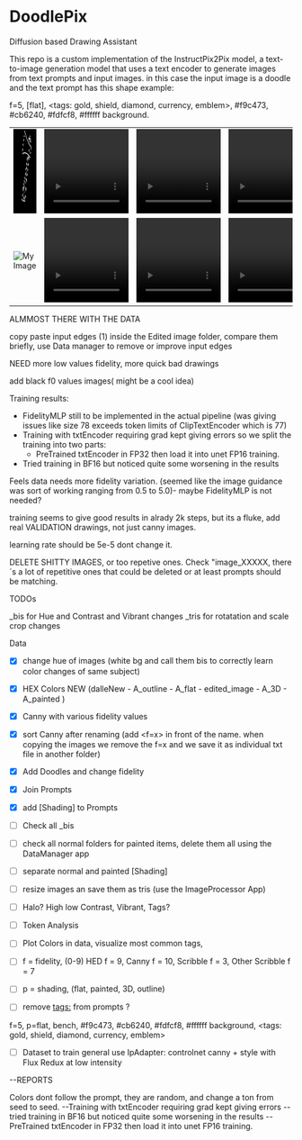# DoodlePix
Diffusion based Drawing Assistant

This repo is a custom implementation of the InstructPix2Pix model, a text-to-image generation model that uses a text encoder to generate images from text prompts and input images.
in this case the input image is a doodle and the text prompt has this shape example:

f=5, [flat], <tags: gold, shield, diamond, currency, emblem>,   #f9c473, #cb6240, #fdfcf8, #ffffff background.




<table>
  <tr>
    <td>
      <img src="assets/axe.png" alt="Input Doodle" width="150" height="150">
    </td>
    <td>
      <video width="150" height="150" controls>
        <source src="assets/AxeNormal.mp4" type="video/mp4">
        Your browser does not support the video tag.
      </video>
    </td>
    <td>
      <video width="150" height="150" controls>
        <source src="assets/Axe3D.mp4" type="video/mp4">
        Your browser does not support the video tag.
      </video>
    </td>
    <td>
      <video width="150" height="150" controls>
        <source src="assets/AxeOutline.mp4" type="video/mp4">
        Your browser does not support the video tag.
      </video>
    </td>
    <td>
      <video width="150" height="150" controls>
        <source src="assets/AxeFlat.mp4" type="video/mp4">
        Your browser does not support the video tag.
      </video>
    </td>
  </tr>
  <tr>
    <td>
      <img src="https://via.placeholder.com/150" alt="My Image" width="150" height="150">
    </td>
    <td>
      <video width="150" height="150" controls>
        <source src="path/to/video5.mp4" type="video/mp4">
        Your browser does not support the video tag.
      </video>
    </td>
    <td>
      <video width="150" height="150" controls>
        <source src="path/to/video6.mp4" type="video/mp4">
        Your browser does not support the video tag.
      </video>
    </td>
    <td>
      <video width="150" height="150" controls>
        <source src="path/to/video7.mp4" type="video/mp4">
        Your browser does not support the video tag.
      </video>
    </td>
  </tr>
</table>


ALMMOST THERE WITH THE DATA

copy paste input edges (1) inside the Edited image folder, 
compare them briefly, use Data manager to remove or improve input edges

NEED more low values fidelity, more quick bad drawings

add black f0 values images( might be a cool idea)


Training results:
- FidelityMLP still to be implemented in the actual pipeline (was giving issues like size 78 exceeds token limits of ClipTextEncoder which is 77)
- Training with txtEncoder requiring grad kept giving errors so we split the training into two parts:
    - PreTrained txtEncoder in FP32 then load it into unet FP16 training.
- Tried training in BF16 but noticed quite some worsening in the results

Feels data needs more fidelity variation. (seemed like the image guidance was sort of working ranging from 0.5 to 5.0)- maybe FidelityMLP is not needed?

training seems to give good results in alrady 2k steps, but its a fluke, add real VALIDATION drawings, not just canny images.

learning rate should be 5e-5 dont change it.

DELETE SHITTY IMAGES, or too repetive ones.
Check "image_XXXXX, there´s a lot of repetitive ones that could be deleted or at least prompts should be matching.



TODOs

_bis for Hue and Contrast and Vibrant changes
_tris for rotatation and scale crop changes

Data

- [x] change hue of images (white bg and call them bis to correctly learn color changes of same subject)
- [x] HEX Colors NEW (dalleNew - A_outline - A_flat - edited_image - A_3D - A_painted )
- [x] Canny with various fidelity values
- [x] sort Canny after renaming (add <f=x> in front of the name. when copying the images we remove the f=x and we save it as individual txt file in another folder)
- [X] Add Doodles and change fidelity
- [X] Join Prompts
- [X] add [Shading] to Prompts
- [ ] Check all _bis

- [ ] check all normal folders for painted items, delete them all using the DataManager app
- [ ] separate normal and painted [Shading]
- [ ] resize images an save them as tris (use the ImageProcessor App)

- [ ] Halo? High low Contrast, Vibrant, Tags?
- [ ] Token Analysis
- [ ] Plot Colors in data, visualize most common tags, 
- [ ] f = fidelity, (0-9) HED f = 9, Canny f = 10, Scribble f = 3, Other Scribble f = 7
- [ ] p = shading, (flat, painted, 3D, outline)
- [ ] remove <tags:> from prompts ?

f=5, p=flat, bench, #f9c473, #cb6240, #fdfcf8, #ffffff background, <tags: gold, shield, diamond, currency, emblem>

- [ ] Dataset to train general use IpAdapter: controlnet canny + style with Flux Redux at low intensity

--REPORTS

Colors dont follow the prompt, they are random, and change a ton from seed to seed.
--Training with txtEncoder requiring grad kept giving errors
--tried training in BF16 but noticed quite some worsening in the results
--PreTrained txtEncoder in FP32 then load it into unet FP16 training.
